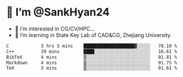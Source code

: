 # 👋 I’m @SankHyan24

- 👀 I’m interested in CG/CV/HPC...
- 🌱 I’m learning in State Key Lab of CAD&CG, Zhejiang University.

<!---
SankHyan24/SankHyan24 is a ✨ special ✨ repository because its `README.md` (this file) appears on your GitHub profile.
You can click the Preview link to take a look at your changes.
--->
<!--START_SECTION:waka-->

```txt
C            3 hrs 5 mins    ███████████████████▓░░░░░   78.10 %
C++          39 mins         ████░░░░░░░░░░░░░░░░░░░░░   16.61 %
BibTeX       4 mins          ▒░░░░░░░░░░░░░░░░░░░░░░░░   01.81 %
Markdown     4 mins          ▒░░░░░░░░░░░░░░░░░░░░░░░░   01.75 %
TeX          3 mins          ▒░░░░░░░░░░░░░░░░░░░░░░░░   01.61 %
```

<!--END_SECTION:waka-->
